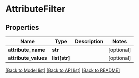# AttributeFilter

## Properties
Name | Type | Description | Notes
------------ | ------------- | ------------- | -------------
**attribute_name** | **str** |  | [optional] 
**attribute_values** | **list[str]** |  | [optional] 

[[Back to Model list]](../README.md#documentation-for-models) [[Back to API list]](../README.md#documentation-for-api-endpoints) [[Back to README]](../README.md)

